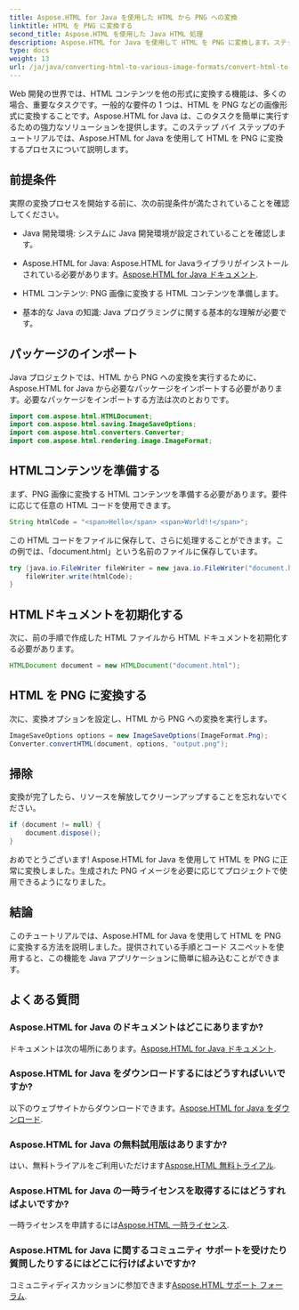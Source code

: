```yaml
---
title: Aspose.HTML for Java を使用した HTML から PNG への変換
linktitle: HTML を PNG に変換する
second_title: Aspose.HTML を使用した Java HTML 処理
description: Aspose.HTML for Java を使用して HTML を PNG に変換します。ステップ バイ ステップ ガイドに従って、HTML から PNG への変換を簡単に実行できます。今すぐ始めましょう。
type: docs
weight: 13
url: /ja/java/converting-html-to-various-image-formats/convert-html-to-png/
---
```


Web 開発の世界では、HTML コンテンツを他の形式に変換する機能は、多くの場合、重要なタスクです。一般的な要件の 1 つは、HTML を PNG などの画像形式に変換することです。Aspose.HTML for Java は、このタスクを簡単に実行するための強力なソリューションを提供します。このステップ バイ ステップのチュートリアルでは、Aspose.HTML for Java を使用して HTML を PNG に変換するプロセスについて説明します。

## 前提条件

実際の変換プロセスを開始する前に、次の前提条件が満たされていることを確認してください。

- Java 開発環境: システムに Java 開発環境が設定されていることを確認します。

-  Aspose.HTML for Java: Aspose.HTML for Javaライブラリがインストールされている必要があります。[Aspose.HTML for Java ドキュメント](https://reference.aspose.com/html/java/).

- HTML コンテンツ: PNG 画像に変換する HTML コンテンツを準備します。

- 基本的な Java の知識: Java プログラミングに関する基本的な理解が必要です。

## パッケージのインポート

Java プロジェクトでは、HTML から PNG への変換を実行するために、Aspose.HTML for Java から必要なパッケージをインポートする必要があります。必要なパッケージをインポートする方法は次のとおりです。

```java
import com.aspose.html.HTMLDocument;
import com.aspose.html.saving.ImageSaveOptions;
import com.aspose.html.converters.Converter;
import com.aspose.html.rendering.image.ImageFormat;
```

## HTMLコンテンツを準備する

まず、PNG 画像に変換する HTML コンテンツを準備する必要があります。要件に応じて任意の HTML コードを使用できます。

```java
String htmlCode = "<span>Hello</span> <span>World!!</span>";
```

この HTML コードをファイルに保存して、さらに処理することができます。この例では、「document.html」という名前のファイルに保存しています。

```java
try (java.io.FileWriter fileWriter = new java.io.FileWriter("document.html")) {
    fileWriter.write(htmlCode);
}
```

## HTMLドキュメントを初期化する

次に、前の手順で作成した HTML ファイルから HTML ドキュメントを初期化する必要があります。

```java
HTMLDocument document = new HTMLDocument("document.html");
```

## HTML を PNG に変換する

次に、変換オプションを設定し、HTML から PNG への変換を実行します。

```java
ImageSaveOptions options = new ImageSaveOptions(ImageFormat.Png);
Converter.convertHTML(document, options, "output.png");
```

## 掃除

変換が完了したら、リソースを解放してクリーンアップすることを忘れないでください。

```java
if (document != null) {
    document.dispose();
}
```

おめでとうございます! Aspose.HTML for Java を使用して HTML を PNG に正常に変換しました。生成された PNG イメージを必要に応じてプロジェクトで使用できるようになりました。

## 結論

このチュートリアルでは、Aspose.HTML for Java を使用して HTML を PNG に変換する方法を説明しました。提供されている手順とコード スニペットを使用すると、この機能を Java アプリケーションに簡単に組み込むことができます。

## よくある質問

### Aspose.HTML for Java のドキュメントはどこにありますか?
   ドキュメントは次の場所にあります。[Aspose.HTML for Java ドキュメント](https://reference.aspose.com/html/java/).

### Aspose.HTML for Java をダウンロードするにはどうすればいいですか?
   以下のウェブサイトからダウンロードできます。[Aspose.HTML for Java をダウンロード](https://releases.aspose.com/html/java/).

### Aspose.HTML for Java の無料試用版はありますか?
   はい、無料トライアルをご利用いただけます[Aspose.HTML 無料トライアル](https://releases.aspose.com/).

### Aspose.HTML for Java の一時ライセンスを取得するにはどうすればよいですか?
   一時ライセンスを申請するには[Aspose.HTML 一時ライセンス](https://purchase.aspose.com/temporary-license/).

### Aspose.HTML for Java に関するコミュニティ サポートを受けたり質問したりするにはどこに行けばよいですか?
   コミュニティディスカッションに参加できます[Aspose.HTML サポート フォーラム](https://forum.aspose.com/).